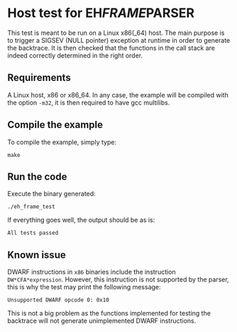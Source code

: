 # Host test for EH*FRAME*PARSER

This test is meant to be run on a Linux x86(_64) host. The main purpose is to
trigger a SIGSEV (NULL pointer) exception at runtime in order to generate the
backtrace. It is then checked that the functions in the call stack are indeed
correctly determined in the right order.

## Requirements

A Linux host, x86 or x86_64. In any case, the example will be compiled with
the option `-m32`, it is then required to have gcc multilibs.

## Compile the example

To compile the example, simply type:
```
make
```

## Run the code

Execute the binary generated:
```
./eh_frame_test
```

If everything goes well, the output should be as is:
```
All tests passed
```

## Known issue

DWARF instructions in `x86` binaries include the instruction `DW*CFA*expression`.
However, this instruction is not supported by the parser, this is why the test
may print the following message:
```
Unsupported DWARF opcode 0: 0x10
```

This is not a big problem as the functions implemented for testing the backtrace
will not generate unimplemented DWARF instructions.

